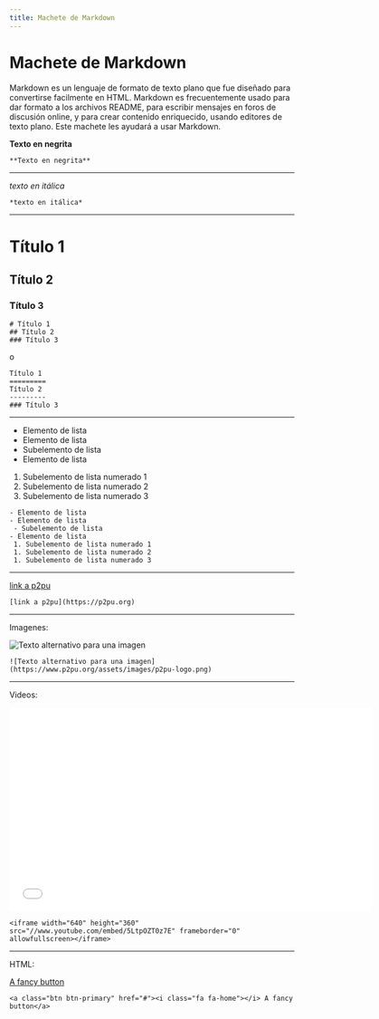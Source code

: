 ```yaml
---
title: Machete de Markdown
---
```


# Machete de Markdown

Markdown es un lenguaje de formato de texto plano que fue diseñado para convertirse facilmente en HTML. Markdown es frecuentemente usado para dar formato a los archivos README, para escribir mensajes en foros de discusión online, y para crear contenido enriquecido, usando editores de texto plano. Este machete les ayudará a usar Markdown.

**Texto en negrita**

```
**Texto en negrita**
```

----

*texto en itálica*

```
*texto en itálica*
```

----

# Título 1
## Título 2
### Título 3

    # Título 1
    ## Título 2
    ### Título 3

o

    Título 1
    =========
    Título 2
    ---------
    ### Título 3

----

- Elemento de lista
- Elemento de lista
 - Subelemento de lista
- Elemento de lista
 1. Subelemento de lista numerado 1
 1. Subelemento de lista numerado 2
 1. Subelemento de lista numerado 3

```
- Elemento de lista
- Elemento de lista
 - Subelemento de lista
- Elemento de lista
 1. Subelemento de lista numerado 1
 1. Subelemento de lista numerado 2
 1. Subelemento de lista numerado 3
```

----

[link a p2pu](https://p2pu.org)

```
[link a p2pu](https://p2pu.org)
```

----

Imagenes:

![Texto alternativo para una imagen](https://www.p2pu.org/assets/images/p2pu-logo.png)

```
![Texto alternativo para una imagen](https://www.p2pu.org/assets/images/p2pu-logo.png)
```

----
Videos:

<iframe width="640" height="360" src="//www.youtube.com/embed/5LtpOZT0z7E" frameborder="0" allowfullscreen></iframe>

```
<iframe width="640" height="360" src="//www.youtube.com/embed/5LtpOZT0z7E" frameborder="0" allowfullscreen></iframe>
```

----
HTML:

<a class="btn btn-primary" href="#"><i class="fa fa-home"></i> A fancy button</a>

```
<a class="btn btn-primary" href="#"><i class="fa fa-home"></i> A fancy button</a>
```
